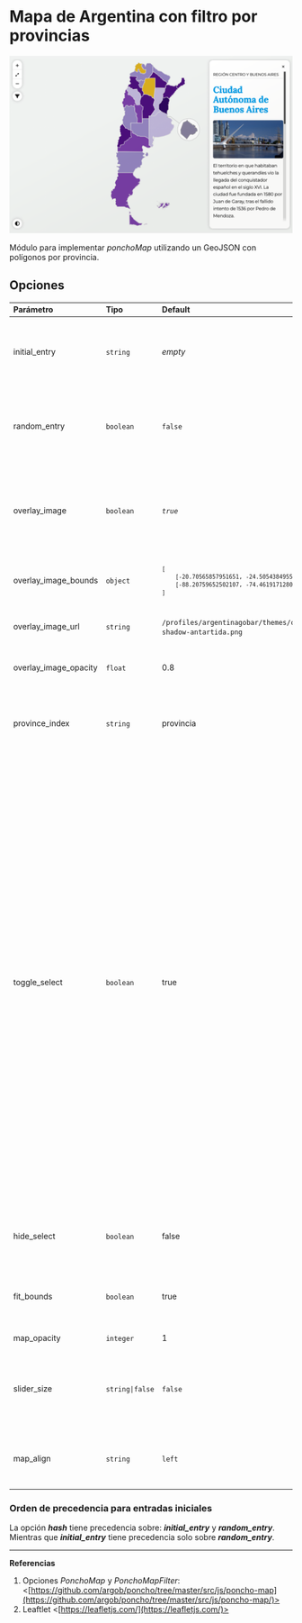 # Mapa de Argentina con filtro por provincias


![](./img/home-display-1.png)


Módulo para implementar _ponchoMap_ utilizando un GeoJSON con polígonos por provincia.



## **Opciones**

<table>
<thead>
<tr>
<th style="text-align:left">Parámetro</th>
<th style="text-align:left">Tipo</th>
<th style="text-align:left">Default</th>
<th style="text-align:left">Descripción</th>
</tr>
</thead>
<tbody>
<tr>
<td style="text-align:left">initial_entry</td>
<td style="text-align:left"><code>string</code></td>
<td style="text-align:left"><em>empty</em></td>
<td style="text-align:left">Permite asignar una provincia para que se muestre cuando se carga la página. (Ver órdenes de precedencia).</td>
</tr>
<tr>
<td style="text-align:left">random_entry</td>
<td style="text-align:left"><code>boolean</code></td>
<td style="text-align:left"><code>false</code></td>
<td style="text-align:left">Permite que se asigne <em>aleatoriamente</em> una provincia cuando se carga la página. (Ver órdenes de precedencia).</td>
</tr>
<tr>
<td style="text-align:left">overlay_image</td>
<td style="text-align:left"><code>boolean</code></td>
<td style="text-align:left"><em><code>true</code></em></td>
<td style="text-align:left">Si es <em>true</em> (Verdadero en inglés), permite que se visualice la imagen sobrepuesta al mapa de OpenStreetMap (OSM).</td>
</tr>
<tr>
<td style="text-align:left">overlay_image_bounds</td>
<td style="text-align:left"><code>object</code></td>
<td style="text-align:left"><pre style="font-size:smaller"><code>[
    [-20.70565857951651, -24.50543849552044],
    [-88.20759652502107, -74.4619171280653]
]</code></pre></td>
<td style="text-align:left">Geo-localización de las cuatro coordenadas que definen el cuadro visible del mapa.</td>
</tr>
<tr>
<td style="text-align:left">overlay_image_url</td>
<td style="text-align:left"><code>string</code></td>
<td style="text-align:left"><code>/profiles/argentinagobar/themes/contrib/poncho/img/map-shadow-antartida.png</code></td>
<td style="text-align:left">Permite sobreponer una imagen en el mapa OSM.</td>
</tr>
<tr>
<td style="text-align:left">overlay_image_opacity</td>
<td style="text-align:left"><code>float</code></td>
<td style="text-align:left">0.8</td>
<td style="text-align:left">Define la opcidad de la imagen sobrepuesta al mapa.</td>
</tr>
<tr>
<td style="text-align:left">province_index</td>
<td style="text-align:left"><code>string</code></td>
<td style="text-align:left">provincia</td>
<td style="text-align:left">Permite definir cual es el nombre de la columna, o índice del objeto; dónde se debe obtener el nombre de la provincia.</td>
</tr>
<tr>
<td style="text-align:left">toggle_select</td>
<td style="text-align:left"><code>boolean</code></td>
<td style="text-align:left">true</td>
<td style="text-align:left"><dl><dt><code>true</code> (verdadero)</dt><dd>Cuando la opción sea verdadera y  el <em>viewport</em> o tamaño del display sea inferior a los 992 píxeles de ancho, el componente html, select, con el listado de provincias se mostrará, mientras que el mapa permanecerá oculto.</dd>
<dt><code>false</code> (falso)</dt><dd>Cuando la opción sea falsa, tanto el componente html, select, como el mapa estarán visibles en todo momento.</dd></dl>
<p>* Es importante tenes en cuenta que cuando se utilice el mapa completo —mapa con slider o popup—, true ocultará el mapa. Esta opción es aconsejable en modo: mapa con descripción fuera del mapa.</p></td>
</tr>
<tr>
<td style="text-align:left">hide_select</td>
<td style="text-align:left"><code>boolean</code></td>
<td style="text-align:left">false</td>
<td style="text-align:left">Si la opción es <em>true</em>, el componente html, select, se muestra unicamente en modo mobile.</td>
</tr>
<tr>
<td style="text-align:left">fit_bounds</td>
<td style="text-align:left"><code>boolean</code></td>
<td style="text-align:left">true</td>
<td style="text-align:left">Si es <em>true</em>, el mapa se ajusta al conetenido del mapa cuando se carga por primera vez.</td>
</tr>

<tr>
<td style="text-align:left">map_opacity</td>
<td style="text-align:left"><code>integer</code></td>
<td style="text-align:left">1</td>
<td style="text-align:left">Opacidad del mapa OSM.</td>
</tr>

<tr>
  <td>slider_size</td>
  <td><code>string|false</code></td>
  <td><code>false</code></td>
  <td>
    Opciones: large | default.<br>
    <code>large</code>: Tarjeta con ancho al 50 %.<br>
    <code>default</code>: Tarjeta con tamaño por defecto (30 % aprox).
  </td>
</tr>

<tr>
  <td>map_align</td>
  <td><code>string</code></td>
  <td><code>left</code></td>
  <td>Permite alinear el mapa a la izquierda o a la derecha de su contenedor. Opciones: <em>«left»</em>, <em>«center»</em> o <em>«right»</em>.</td>
</tr>

</tbody>
</table>


### Orden de precedencia para entradas iniciales

La opción _**hash**_ tiene precedencia sobre: _**initial_entry**_ y _**random_entry**_. Mientras que _**initial_entry**_ tiene precedencia solo sobre _**random_entry**_.

----

**Referencias**

1. Opciones _PonchoMap_ y _PonchoMapFilter_: <[https://github.com/argob/poncho/tree/master/src/js/poncho-map](https://github.com/argob/poncho/tree/master/src/js/poncho-map/)>
2. Leaftlet <[https://leafletjs.com/](https://leafletjs.com/)>